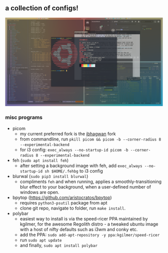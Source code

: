 ## a collection of configs!

![](https://github.com/jeromescuggs/defaults/blob/master/ss-1.png?raw=true)

### misc programs
- picom 
  - my current preferred fork is the [ibhagwan] fork
  - from commandline, run `pkill picom && picom -b --corner-radius 8 --experimental-backend`
  - for i3 config: `exec_always --no-startup-id picom -b --corner-radius 8 --experimental-backend`
- feh (`sudo apt install feh`)
  - after setting a background image with feh, add `exec_always --no-startup-id sh $HOME/.fehbg` to i3 config
- blurwal (`sudo pip3 install blurwal`) 
  - compliments `feh` and when running, applies a smoothly-transitioning blur effect to your background, when a user-defined number of windows are open. 
- bpytop (https://github.com/aristocratos/bpytop)
  - requires `python3-psutil` package from apt
  - clone git repo, navigate to folder, run `make install`. 
- polybar 
  - easiest way to install is via the speed-ricer PPA maintained by kgilmer, for the awesome Regolith distro - a tweaked ubuntu image with a host of nifty defaults such as i3wm and conky etc. 
  - add the PPA: `sudo add-apt-repository -y ppa:kgilmer/speed-ricer`
  - run `sudo apt update`
  - and finally, `sudo apt install polybar`

[ibhagwan]: https://github.com/ibhagwan/picom
